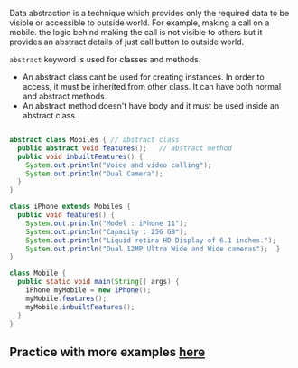 
Data abstraction is a technique which provides only the required data to be visible or accessible to outside world. For example, making a call on a mobile. the logic behind making the call is not visible to others but it provides an abstract details of just call button to outside world. 

`abstract` keyword is used for classes and methods. 

* An abstract class cant be used for creating instances. In order to access, it must be inherited from other class. It can have both normal and abstract methods.
* An abstract method doesn't have body and it must be used inside an abstract class.

```java

abstract class Mobiles { // abstract class
  public abstract void features();   // abstract method
  public void inbuiltFeatures() {
    System.out.println("Voice and video calling");
    System.out.println("Dual Camera");
  }
}

class iPhone extends Mobiles {
  public void features() {
    System.out.println("Model : iPhone 11");
    System.out.println("Capacity : 256 GB");
    System.out.println("Liquid retina HD Display of 6.1 inches.");
    System.out.println("Dual 12MP Ultra Wide and Wide cameras");  }
}

class Mobile {
  public static void main(String[] args) {
    iPhone myMobile = new iPhone();
    myMobile.features();
    myMobile.inbuiltFeatures();
  }
}
```

## Practice with more examples [here](https://onecompiler.com/java)

